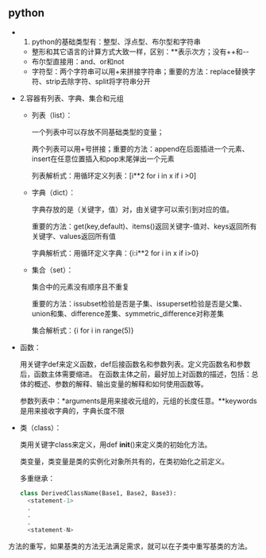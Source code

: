 ## python
- 1. python的基础类型有：整型、浮点型、布尔型和字符串
  - 整形和其它语言的计算方式大致一样，区别：**表示次方；没有++和--
  - 布尔型直接用：and、or和not
  - 字符型：两个字符串可以用+来拼接字符串；重要的方法：replace替换字符、strip去除字符、split将字符串分开
- 2.容器有列表、字典、集合和元组
  - 列表（list）：
  
    一个列表中可以存放不同基础类型的变量；
    
    两个列表可以用+号拼接；重要的方法：append在后面插进一个元素、insert在任意位置插入和pop末尾弹出一个元素
  
    列表解析式：用循环定义列表：[i**2 for i in x if i >0]
  
  - 字典（dict）：
  
    字典存放的是（关键字，值）对，由关键字可以索引到对应的值。
    
    重要的方法：get(key,default)、items()返回关键字-值对、keys返回所有关键字、values返回所有值
    
    字典解析式：用循环定义字典：{i:i**2 for i in x if i>0}
  
  - 集合（set）：
  
    集合中的元素没有顺序且不重复
    
    重要的方法：issubset检验是否是子集、issuperset检验是否是父集、union和集、difference差集、symmetric_difference对称差集
    
    集合解析式：{i for i in range(5)}
- 函数：

  用关键字def来定义函数，def后接函数名和参数列表。定义完函数名和参数后，函数主体需要缩进。
  在函数主体之前，最好加上对函数的描述，包括：总体的概述、参数的解释、输出变量的解释和如何使用函数等。
  
  参数列表中：*arguments是用来接收元组的，元组的长度任意。**keywords是用来接收字典的，字典长度不限
  
- 类（class）：

  类用关键字class来定义，用def __init__()来定义类的初始化方法。
  
  类变量，类变量是类的实例化对象所共有的，在类初始化之前定义。
  
  多重继承：
  ```python
  class DerivedClassName(Base1, Base2, Base3):
    <statement-1>
    .
    .
    .
    <statement-N>
  ```
方法的重写，如果基类的方法无法满足需求，就可以在子类中重写基类的方法。
